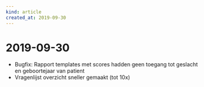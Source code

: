 ```yaml
---
kind: article
created_at: 2019-09-30
---
```


# 2019-09-30

* Bugfix: Rapport templates met scores hadden geen toegang tot geslacht en geboortejaar van patient
* Vragenlijst overzicht sneller gemaakt (tot 10x)